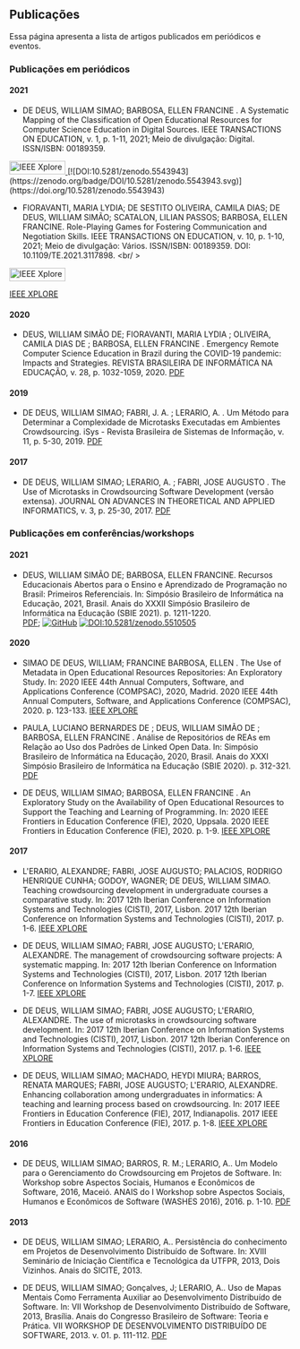 ## Publicações

Essa página apresenta a lista de artigos publicados em periódicos e eventos. 

### Publicações em periódicos

#### 2021
- DE DEUS, WILLIAM SIMAO; BARBOSA, ELLEN FRANCINE . A Systematic Mapping of the Classification of Open Educational Resources for Computer Science Education in Digital Sources. IEEE TRANSACTIONS ON EDUCATION, v. 1, p. 1-11, 2021; Meio de divulgação: Digital. ISSN/ISBN: 00189359. <br />
<a href="https://ieeexplore.ieee.org/document/9625758">
	<img src="https://ieeexplore.ieee.org/assets/img/xplore_logo_white.png" alt="IEEE Xplore" width="100" height="24">
</a>
[![DOI:10.5281/zenodo.5543943](https://zenodo.org/badge/DOI/10.5281/zenodo.5543943.svg)](https://doi.org/10.5281/zenodo.5543943)


- FIORAVANTI, MARIA LYDIA; DE SESTITO OLIVEIRA, CAMILA DIAS; DE DEUS, WILLIAM SIMÃO; SCATALON, LILIAN PASSOS; BARBOSA, ELLEN FRANCINE. Role-Playing Games for Fostering Communication and Negotiation Skills. IEEE TRANSACTIONS ON EDUCATION, v. 10, p. 1-10, 2021; Meio de divulgação: Vários. ISSN/ISBN: 00189359. DOI: 10.1109/TE.2021.3117898. <br/ >
<a href="https://ieeexplore.ieee.org/abstract/document/9568941">
	<img src="https://liberconference.eu/wp-content/uploads/2019/04/IEEE-XploreDigitalLibrary.jpg" alt="IEEE Xplore" width="100" height="24">
</a>

[IEEE XPLORE]()

#### 2020

- DEUS, WILLIAM SIMÃO DE; FIORAVANTI, MARIA LYDIA ; OLIVEIRA, CAMILA DIAS DE ; BARBOSA, ELLEN FRANCINE . Emergency Remote Computer Science Education in Brazil during the COVID-19 pandemic: Impacts and Strategies. REVISTA BRASILEIRA DE INFORMÁTICA NA EDUCAÇÃO, v. 28, p. 1032-1059, 2020. [PDF](https://www.br-ie.org/pub/index.php/rbie/article/view/v28p1032/6751)

#### 2019
- DE DEUS, WILLIAM SIMAO; FABRI, J. A. ; LERARIO, A. . Um Método para Determinar a Complexidade de Microtasks Executadas em Ambientes Crowdsourcing. iSys - Revista Brasileira de Sistemas de Informação, v. 11, p. 5-30, 2019. [PDF](http://www.seer.unirio.br/isys/article/view/6418/7692)

#### 2017
- DE DEUS, WILLIAM SIMAO; LERARIO, A. ; FABRI, JOSE AUGUSTO . The Use of Microtasks in Crowdsourcing Software Development (versão extensa). JOURNAL ON ADVANCES IN THEORETICAL AND APPLIED INFORMATICS, v. 3, p. 25-30, 2017. [PDF](https://revista.univem.edu.br/jadi/article/view/2450/642)


### Publicações em conferências/workshops

#### 2021
- DEUS, WILLIAM SIMÃO DE; BARBOSA, ELLEN FRANCINE. Recursos Educacionais Abertos para o Ensino e Aprendizado de Programação no Brasil: Primeiros Referenciais. In: Simpósio Brasileiro de Informática na Educação, 2021, Brasil. Anais do XXXII Simpósio Brasileiro de Informática na Educação (SBIE 2021). p. 1211-1220. <br />
[PDF](https://sol.sbc.org.br/index.php/sbie/article/view/18143); [![GitHub](https://img.shields.io/badge/github-%23121011.svg?style=for-the-badge&logo=github&logoColor=white)](https://github.com/william-simao/william-simao.github.io/tree/main/publications/2021/SBIE) [![DOI:10.5281/zenodo.5510505](https://zenodo.org/badge/DOI/10.5281/zenodo.5510505.svg)](https://doi.org/10.5281/zenodo.5510505)



#### 2020

- SIMAO DE DEUS, WILLIAM; FRANCINE BARBOSA, ELLEN . The Use of Metadata in Open Educational Resources Repositories: An Exploratory Study. In: 2020 IEEE 44th Annual Computers, Software, and Applications Conference (COMPSAC), 2020, Madrid. 2020 IEEE 44th Annual Computers, Software, and Applications Conference (COMPSAC), 2020. p. 123-133. [IEEE XPLORE](https://ieeexplore.ieee.org/document/9202802)

- PAULA, LUCIANO BERNARDES DE ; DEUS, WILLIAM SIMÃO DE ; BARBOSA, ELLEN FRANCINE . Análise de Repositórios de REAs em Relação ao Uso dos Padrões de Linked Open Data. In: Simpósio Brasileiro de Informática na Educação, 2020, Brasil. Anais do XXXI Simpósio Brasileiro de Informática na Educação (SBIE 2020). p. 312-321. [PDF](https://sol.sbc.org.br/index.php/sbie/article/view/18143)

- DE DEUS, WILLIAM SIMAO; BARBOSA, ELLEN FRANCINE . An Exploratory Study on the Availability of Open Educational Resources to Support the Teaching and Learning of Programming. In: 2020 IEEE Frontiers in Education Conference (FIE), 2020, Uppsala. 2020 IEEE Frontiers in Education Conference (FIE), 2020. p. 1-9. [IEEE XPLORE](https://ieeexplore.ieee.org/document/9274202)

#### 2017

- L'ERARIO, ALEXANDRE; FABRI, JOSE AUGUSTO; PALACIOS, RODRIGO HENRIQUE CUNHA; GODOY, WAGNER; DE DEUS, WILLIAM SIMAO. Teaching crowdsourcing development in undergraduate courses a comparative study. In: 2017 12th Iberian Conference on Information Systems and Technologies (CISTI), 2017, Lisbon. 2017 12th Iberian Conference on Information Systems and Technologies (CISTI), 2017. p. 1-6. [IEEE XPLORE](https://ieeexplore.ieee.org/document/7975766)

- DE DEUS, WILLIAM SIMAO; FABRI, JOSE AUGUSTO; L'ERARIO, ALEXANDRE. The management of crowdsourcing software projects: A systematic mapping. In: 2017 12th Iberian Conference on Information Systems and Technologies (CISTI), 2017, Lisbon. 2017 12th Iberian Conference on Information Systems and Technologies (CISTI), 2017. p. 1-7. [IEEE XPLORE](https://ieeexplore.ieee.org/document/7975711)

- DE DEUS, WILLIAM SIMAO; FABRI, JOSE AUGUSTO; L'ERARIO, ALEXANDRE. The use of microtasks in crowdsourcing software development. In: 2017 12th Iberian Conference on Information Systems and Technologies (CISTI), 2017, Lisbon. 2017 12th Iberian Conference on Information Systems and Technologies (CISTI), 2017. p. 1-6. [IEEE XPLORE](https://ieeexplore.ieee.org/document/7975805)

- DE DEUS, WILLIAM SIMAO; MACHADO, HEYDI MIURA; BARROS, RENATA MARQUES; FABRI, JOSE AUGUSTO; L'ERARIO, ALEXANDRE. Enhancing collaboration among undergraduates in informatics: A teaching and learning process based on crowdsourcing. In: 2017 IEEE Frontiers in Education Conference (FIE), 2017, Indianapolis. 2017 IEEE Frontiers in Education Conference (FIE), 2017. p. 1-8. [IEEE XPLORE](https://ieeexplore.ieee.org/document/8190648)


#### 2016

- DE DEUS, WILLIAM SIMAO; BARROS, R. M.; LERARIO, A.. Um Modelo para o Gerenciamento do Crowdsourcing em Projetos de Software. In: Workshop sobre Aspectos Sociais, Humanos e Econômicos de Software, 2016, Maceió. ANAIS do I Workshop sobre Aspectos Sociais, Humanos e Econômicos de Software (WASHES 2016), 2016. p. 1-10. [PDF](https://sol.sbc.org.br/index.php/washes/article/view/6218/6116)

#### 2013

- DE DEUS, WILLIAM SIMAO; LERARIO, A.. Persistência do conhecimento em Projetos de Desenvolvimento Distribuído de Software. In: XVIII Seminário de Iniciação Científica e Tecnológica da UTFPR, 2013, Dois Vizinhos. Anais do SICITE, 2013.

- DE DEUS, WILLIAM SIMAO; Gonçalves, J; LERARIO, A.. Uso de Mapas Mentais Como Ferramenta Auxiliar ao Desenvolvimento Distribuído de Software. In: VII Workshop de Desenvolvimento Distribuído de Software, 2013, Brasília. Anais do Congresso Brasileiro de Software: Teoria e Prática. VII WORKSHOP DE DESENVOLVIMENTO DISTRIBUÍDO DE SOFTWARE, 2013. v. 01. p. 111-112. [PDF](http://www.sesos-wdes.icmc.usp.br/pdf/wdds/2013/2013-WDDS-14.pdf)